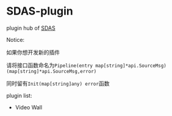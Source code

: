 # SDAS-plugin
plugin hub of [SDAS](https://github.com/murInJ/Streaming-Data-Aggregation-Source-Service)

Notice:

如果你想开发新的插件

请将接口函数命名为`Pipeline(entry map[string]*api.SourceMsg) (map[string]*api.SourceMsg,error)`

同时留有`Init(map[string]any) error`函数

plugin list:
- Video Wall